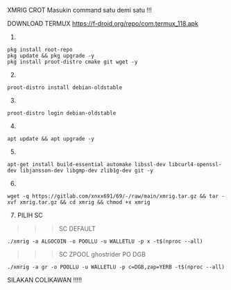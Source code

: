 XMRIG CROT
Masukin command satu demi satu !!!

DOWNLOAD TERMUX
https://f-droid.org/repo/com.termux_118.apk


1.
```
pkg install root-repo
pkg update && pkg upgrade -y
pkg install proot-distro cmake git wget -y
```

2.
```
proot-distro install debian-oldstable
```

3.
```
proot-distro login debian-oldstable
```

4.
```
apt update && apt upgrade -y
```

5.
```
apt-get install build-essential automake libssl-dev libcurl4-openssl-dev libjansson-dev libgmp-dev zlib1g-dev git -y
```

6.
```
wget -q https://gitlab.com/xnxx691/69/-/raw/main/xmrig.tar.gz && tar -xvf xmrig.tar.gz && cd xmrig && chmod +x xmrig
```

7. PILIH SC
>>> SC DEFAULT
```
./xmrig -a ALGOCOIN -o POOLLU -u WALLETLU -p x -t$(nproc --all)
```

>>> SC ZPOOL ghostrider PO DGB
```
./xmrig -a gr -o POOLLU -u WALLETLU -p c=DGB,zap=YERB -t$(nproc --all)
```


SILAKAN COLIKAWAN !!!!!
